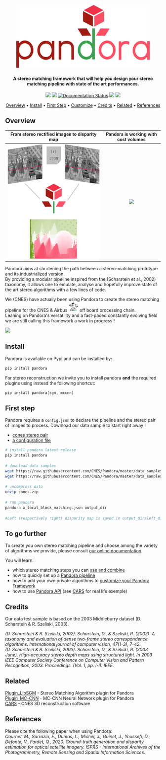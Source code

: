 <h1 align="center">
  <a href="https://pandora.readthedocs.io/?badge=latest"><img src="https://raw.githubusercontent.com/CNES/Pandora/master/doc/sources/Images/logo/logo_typo_large.png?inline=false" alt="Pandora Stereo Framework" width="432"></a>
</h1>

<h4 align="center">A stereo matching framework that will help you design your stereo matching pipeline with state of the art performances.</h4>

<p align="center">
  <a><img src="https://github.com/CNES/Pandora/actions/workflows/pandora_ci.yml/badge.svg?branch=master"></a>
  <a href="https://codecov.io/gh/CNES/Pandora"><img src="https://codecov.io/gh/CNES/Pandora/branch/master/graph/badge.svg?token=IENWO02GB3"/></a>
  <a href='https://pandora.readthedocs.io/?badge=latest'><img src='https://readthedocs.org/projects/pandora/badge/?version=latest' alt='Documentation Status' /></a>
  <a href="https://opensource.org/licenses/Apache-2.0/"><img src="https://img.shields.io/badge/License-Apache%202.0-blue.svg"></a>
  <a href="https://mybinder.org/v2/gh/CNES/Pandora/master"><img src="https://mybinder.org/badge_logo.svg"></a>
</p>

<p align="center">
  <a href="#overview">Overview</a> •
  <a href="#install">Install</a> •
  <a href="#firststep">First Step</a> •
  <a href="#customize">Customize</a> •
  <a href="#credits">Credits</a> •
  <a href="#related">Related</a> •
  <a href="#references">References</a>
</p>


## Overview

From stereo rectified images to disparity map  |  Pandora is working with cost volumes
:-------------------------:|:-------------------------:
![](https://raw.githubusercontent.com/CNES/Pandora/master/doc/sources/Images/schema_readme.png?inline=false)  |  ![](https://raw.githubusercontent.com/CNES/Pandora/master/doc/sources/Images/disparity3D_with_projected_dispartiry_color.gif)


Pandora aims at shortening the path between a stereo-matching prototype and its industrialized version.  
By providing a modular pipeline inspired from the (Scharstein et al., 2002) taxonomy, it allows one to emulate, analyse and hopefully improve state of the art stereo algorithms with a few lines of code. 

We (CNES) have actually been using Pandora to create the stereo matching pipeline for the CNES & Airbus <a href="https://co3d.cnes.fr/en/co3d-0"><img src="https://raw.githubusercontent.com/CNES/Pandora/master/doc/sources/Images/logo_co3D_cnes.jpg" width="32" height="32"/></a> off board processing chain.  
Leaning on Pandora's versatility and a fast-paced constantly evolving field we are still calling this framework a work in progress !

<img src="https://raw.githubusercontent.com/CNES/Pandora/master/doc/sources/Images/pandora_first_step_terminal.gif" width="500"/>

## Install

Pandora is available on Pypi and can be installed by:

```bash
pip install pandora
```

For stereo reconstruction we invite you to install pandora **and** the required plugins using instead the following shortcut:

```bash
pip install pandora[sgm, mccnn]
```

## First step

Pandora requires a `config.json` to declare the pipeline and the stereo pair of images to process. 
Download our data sample to start right away ! 
- [cones stereo pair](https://raw.githubusercontent.com/CNES/Pandora/master/data_samples/images/cones.zip) 
- [a configuration file](https://raw.githubusercontent.com/CNES/Pandora/master/data_samples/json_conf_files/a_local_block_matching.json)

```bash
# install pandora latest release
pip install pandora

# download data samples
wget https://raw.githubusercontent.com/CNES/Pandora/master/data_samples/images/cones.zip  # input stereo pair
wget https://raw.githubusercontent.com/CNES/Pandora/master/data_samples/json_conf_files/a_local_block_matching.json # configuration file

# uncompress data
unzip cones.zip

# run pandora
pandora a_local_block_matching.json output_dir

#Left (respectively right) disparity map is saved in output_dir/left_disparity.tif (respectively output_dir/right_disparity.tif)
```

## To go further

To create you own stereo matching pipeline and choose among the variety of algorithms we provide, please consult [our online documentation](https://pandora.readthedocs.io/index.html).

You will learn:
- which stereo matching steps you can [use and combine](https://pandora.readthedocs.io/userguide/step_by_step.html)
- how to quickly set up a [Pandora pipeline](https://pandora.readthedocs.io/userguide/sequencing.html)
- how to add your own private algorithms to [customize your Pandora Framework](https://pandora.readthedocs.io/developer_guide/your_plugin.html)
- how to use [Pandora API](https://pandora.readthedocs.io/userguide/as_an_api.html) (see [CARS](https://github.com/CNES/CARS) for real life exemple)

## Credits

Our data test sample is based on the 2003 Middleburry dataset (D. Scharstein & R. Szeliski, 2003).

*(D. Scharstein & R. Szeliski, 2002). Scharstein, D., & Szeliski, R. (2002). A taxonomy and evaluation of dense two-frame stereo correspondence algorithms. International journal of computer vision, 47(1-3), 7-42.*  
*(D. Scharstein & R. Szeliski, 2003). Scharstein, D., & Szeliski, R. (2003, June). High-accuracy stereo depth maps using structured light. In 2003 IEEE Computer Society Conference on Computer Vision and Pattern Recognition, 2003. Proceedings. (Vol. 1, pp. I-I). IEEE.*

## Related

[Plugin_LibSGM](https://github.com/CNES/pandora_plugin_libsgm) - Stereo Matching Algorithm plugin for Pandora  
[Plugin_MC-CNN](https://github.com/CNES/pandora_plugin_mccnn) - MC-CNN Neural Network plugin for Pandora  
[CARS](https://github.com/CNES/CARS) - CNES 3D reconstruction software

## References

Please cite the following paper when using Pandora:   
*Cournet, M., Sarrazin, E., Dumas, L., Michel, J., Guinet, J., Youssefi, D., Defonte, V., Fardet, Q., 2020. Ground-truth generation and disparity estimation for optical satellite imagery. ISPRS - International Archives of the Photogrammetry, Remote Sensing and Spatial Information Sciences.*




